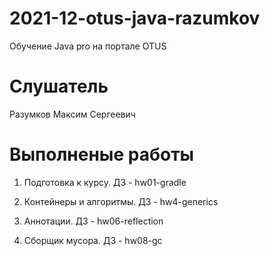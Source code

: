 # 2021-12-otus-java-razumkov
Обучение Java pro на портале OTUS

# Слушатель
Разумков Максим Сергеевич

# Выполненые работы
1. Подготовка к курсу. ДЗ - hw01-gradle

2. Контейнеры и алгоритмы. ДЗ - hw4-generics

3. Аннотации. ДЗ - hw06-reflection

4. Сборщик мусора. ДЗ - hw08-gc
